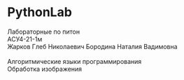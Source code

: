 # PythonLab
Лабораторные по питон <br/> 
АСУ4-21-1м <br/>
Жарков Глеб Николаевич
Бородина Наталия Вадимовна <br/>  
Алгоритмические языки программирования <br/>
Обработка изображения
